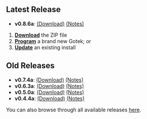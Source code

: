## Latest Release

- **v0.8.6a**: [(Download)][v0.8.6a-zip] [(Notes)][v0.8.6a-notes]

1. [**Download**][v0.8.6a-zip] the ZIP file
2. [**Program**](Firmware-Programming) a brand new Gotek; or
3. [**Update**](Firmware-Update) an existing install

## Old Releases

- **v0.7.4a**: [(Download)][v0.7.4a-zip] [(Notes)][v0.7.4a-notes]
- **v0.6.3a**: [(Download)][v0.6.3a-zip] [(Notes)][v0.6.3a-notes]
- **v0.5.0a**: [(Download)][v0.5.0a-zip] [(Notes)][v0.5.0a-notes]
- **v0.4.4a**: [(Download)][v0.4.4a-zip] [(Notes)][v0.4.4a-notes]

You can also browse through all available releases [here][all].

[v0.8.6a-zip]: https://github.com/keirf/FlashFloppy/releases/download/v0.8.6a/flashfloppy_v0.8.6a.zip
[v0.8.6a-notes]: https://github.com/keirf/FlashFloppy/releases/tag/v0.8.6a

[v0.7.4a-zip]: https://github.com/keirf/FlashFloppy/releases/download/v0.7.4a/flashfloppy_v0.7.4a.zip
[v0.7.4a-notes]: https://github.com/keirf/FlashFloppy/releases/tag/v0.7.4a

[v0.6.3a-zip]: https://github.com/keirf/FlashFloppy/releases/download/v0.6.3a/flashfloppy_v0.6.3a.zip
[v0.6.3a-notes]: https://github.com/keirf/FlashFloppy/releases/tag/v0.6.3a

[v0.5.0a-zip]: https://github.com/keirf/FlashFloppy/releases/download/v0.5.0a/flashfloppy_v0.5.0a.zip
[v0.5.0a-notes]: https://github.com/keirf/FlashFloppy/releases/tag/v0.5.0a

[v0.4.4a-zip]: https://github.com/keirf/FlashFloppy/releases/download/v0.4.4a/flashfloppy_v0.4.4a.zip
[v0.4.4a-notes]: https://github.com/keirf/FlashFloppy/releases/tag/v0.4.4a

[all]: https://github.com/keirf/FlashFloppy/releases
